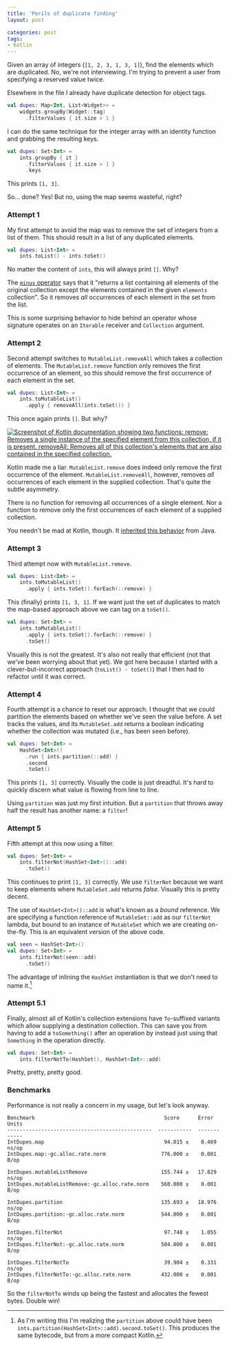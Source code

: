 ```yaml
---
title: 'Perils of duplicate finding'
layout: post

categories: post
tags:
- Kotlin
---
```


Given an array of integers (`[1, 2, 3, 1, 3, 1]`), find the elements which are duplicated.
No, we're not interviewing.
I'm trying to prevent a user from specifying a reserved value twice.

Elsewhere in the file I already have duplicate detection for object tags.

```kotlin
val dupes: Map<Int, List<Widget>> =
    widgets.groupBy(Widget::tag)
      .filterValues { it.size > 1 }
```

I can do the same technique for the integer array with an identity function and grabbing the resulting keys.

```kotlin
val dupes: Set<Int> =
    ints.groupBy { it }
      .filterValues { it.size > 1 }
      .keys
```

This prints `[1, 3]`.

So… done? Yes!
But no, using the map seems wasteful, right?

### Attempt 1

My first attempt to avoid the map was to remove the set of integers from a list of them.
This should result in a list of any duplicated elements.

```kotlin
val dupes: List<Int> =
    ints.toList() - ints.toSet()
```

No matter the content of `ints`, this will always print `[]`.
Why?

The [`minus` operator](https://kotlinlang.org/api/latest/jvm/stdlib/kotlin.collections/minus.html) says that it "returns a list containing all elements of the original collection except the elements contained in the given `elements` collection".
So it removes _all_ occurrences of each element in the set from the list.

This is some surprising behavior to hide behind an operator whose signature operates on an `Iterable` receiver and `Collection` argument.

### Attempt 2

Second attempt switches to `MutableList.removeAll` which takes a collection of elements.
The `MutableList.remove` function only removes the first occurrence of an element, so this should remove the first occurrence of each element in the set.

```kotlin
val dupes: List<Int> =
    ints.toMutableList()
      .apply { removeAll(ints.toSet()) }
```

This once again prints `[]`.
But why?

[![
Screenshot of Kotlin documentation showing two functions:
remove: Removes a single instance of the specified element from this collection, if it is present.
removeAll: Removes all of this collection's elements that are also contained in the specified collection.
](/static/post-image/kotlin-remove-removeAll.png)](/static/post-image/kotlin-remove-removeAll.png)

Kotlin made me a liar.
`MutableList.remove` does indeed only remove the first occurrence of the element.
`MutableList.removeAll`, however, removes _all_ occurrences of each element in the supplied collection.
That's quite the subtle asymmetry.

There is no function for removing all occurrences of a single element.
Nor a function to remove only the first occurrences of each element of a supplied collection.

You needn't be mad at Kotlin, though.
It [inherited this behavior](https://docs.oracle.com/en/java/javase/21/docs/api/java.base/java/util/Collection.html#removeAll(java.util.Collection)) from Java.

### Attempt 3

Third attempt now with `MutableList.remove`.

```kotlin
val dupes: List<Int> =
    ints.toMutableList()
      .apply { ints.toSet().forEach(::remove) }
```

This (finally) prints `[1, 3, 1]`.
If we want just the set of duplicates to match the map-based approach above we can tag on a `toSet()`.

```kotlin
val dupes: Set<Int> =
    ints.toMutableList()
      .apply { ints.toSet().forEach(::remove) }
      .toSet()
```

Visually this is not the greatest.
It's also not really that efficient (not that we've been worrying about that yet).
We got here because I started with a clever-but-incorrect approach (`toList() - toSet()`) that I then had to refactor until it was correct.

### Attempt 4

Fourth attempt is a chance to reset our approach.
I thought that we could partition the elements based on whether we've seen the value before.
A set tracks the values, and its `MutableSet.add` returns a boolean indicating whether the collection was mutated (i.e., has been seen before).

```kotlin
val dupes: Set<Int> =
    HashSet<Int>()
      .run { ints.partition(::add) }
      .second
      .toSet()
```

This prints `[1, 3]` correctly.
Visually the code is just dreadful.
It's hard to quickly discern what value is flowing from line to line.

Using `partition` was just my first intuition.
But a `partition` that throws away half the result has another name: a `filter`!

### Attempt 5

Fifth attempt at this now using a filter.

```kotlin
val dupes: Set<Int> =
    ints.filterNot(HashSet<Int>()::add)
      .toSet()
```

This continues to print `[1, 3]` correctly.
We use `filterNot` because we want to keep elements where `MutableSet.add` returns _false_.
Visually this is pretty decent.

The use of `HashSet<Int>()::add` is what's known as a _bound_ reference.
We are specifying a function reference of `MutableSet::add` as our `filterNot` lambda, but bound to an instance of `MutableSet` which we are creating on-the-fly.
This is an equivalent version of the above code.

```kotlin
val seen = HashSet<Int>()
val dupes: Set<Int> =
    ints.filterNot(seen::add)
      .toSet()
```

The advantage of inlining the `HashSet` instantiation is that we don't need to name it.[^1]

[^1]: As I'm writing this I'm realizing the `partition` above could have been `ints.partition(HashSet<Int>::add).second.toSet()`. This produces the same bytecode, but from a more compact Kotlin.

### Attempt 5.1

Finally, almost all of Kotlin's collection extensions have `To`-suffixed variants which allow supplying a destination collection.
This can save you from having to add a `toSomething()` after an operation by instead just using that `Something` in the operation directly.

```kotlin
val dupes: Set<Int> =
    ints.filterNotTo(HashSet(), HashSet<Int>::add)
```

Pretty, pretty, pretty good.

### Benchmarks

Performance is not really a concern in my usage, but let's look anyway.

```
Benchmark                                          Score      Error   Units
-----------------------------------------------  -----------  -------  -----
IntDupes.map                                       94.015 ±    0.469   ns/op
IntDupes.map:·gc.alloc.rate.norm                  776.000 ±    0.001    B/op

IntDupes.mutableListRemove                        155.744 ±   17.829   ns/op
IntDupes.mutableListRemove:·gc.alloc.rate.norm    560.000 ±    0.001    B/op

IntDupes.partition                                135.693 ±   18.976   ns/op
IntDupes.partition:·gc.alloc.rate.norm            544.000 ±    0.001    B/op

IntDupes.filterNot                                 97.748 ±    1.055   ns/op
IntDupes.filterNot:·gc.alloc.rate.norm            504.000 ±    0.001    B/op

IntDupes.filterNotTo                               39.904 ±    0.331   ns/op
IntDupes.filterNotTo:·gc.alloc.rate.norm          432.000 ±    0.001    B/op
```

So the `filterNotTo` winds up being the fastest and allocates the fewest bytes.
Double win!
